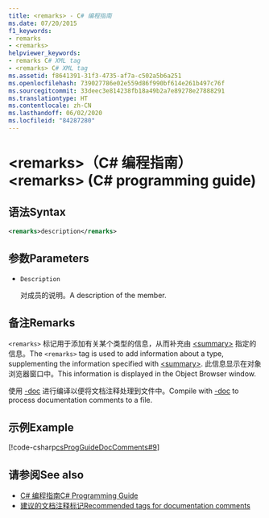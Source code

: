 ```yaml
---
title: <remarks> - C# 编程指南
ms.date: 07/20/2015
f1_keywords:
- remarks
- <remarks>
helpviewer_keywords:
- remarks C# XML tag
- <remarks> C# XML tag
ms.assetid: f8641391-31f3-4735-af7a-c502a5b6a251
ms.openlocfilehash: 739027786e02e559d86f990bf614e261b497c76f
ms.sourcegitcommit: 33deec3e814238fb18a49b2a7e89278e27888291
ms.translationtype: HT
ms.contentlocale: zh-CN
ms.lasthandoff: 06/02/2020
ms.locfileid: "84287280"
---
```

# <a name="remarks-c-programming-guide"></a><span data-ttu-id="75345-102">\<remarks>（C# 编程指南）</span><span class="sxs-lookup"><span data-stu-id="75345-102">\<remarks> (C# programming guide)</span></span>

## <a name="syntax"></a><span data-ttu-id="75345-103">语法</span><span class="sxs-lookup"><span data-stu-id="75345-103">Syntax</span></span>

```xml
<remarks>description</remarks>
```

## <a name="parameters"></a><span data-ttu-id="75345-104">参数</span><span class="sxs-lookup"><span data-stu-id="75345-104">Parameters</span></span>

- `Description`

  <span data-ttu-id="75345-105">对成员的说明。</span><span class="sxs-lookup"><span data-stu-id="75345-105">A description of the member.</span></span>

## <a name="remarks"></a><span data-ttu-id="75345-106">备注</span><span class="sxs-lookup"><span data-stu-id="75345-106">Remarks</span></span>

<span data-ttu-id="75345-107">`<remarks>` 标记用于添加有关某个类型的信息，从而补充由 [\<summary>](./summary.md) 指定的信息。</span><span class="sxs-lookup"><span data-stu-id="75345-107">The `<remarks>` tag is used to add information about a type, supplementing the information specified with [\<summary>](./summary.md).</span></span> <span data-ttu-id="75345-108">此信息显示在对象浏览器窗口中。</span><span class="sxs-lookup"><span data-stu-id="75345-108">This information is displayed in the Object Browser window.</span></span>

<span data-ttu-id="75345-109">使用 [-doc](../../language-reference/compiler-options/doc-compiler-option.md) 进行编译以便将文档注释处理到文件中。</span><span class="sxs-lookup"><span data-stu-id="75345-109">Compile with [-doc](../../language-reference/compiler-options/doc-compiler-option.md) to process documentation comments to a file.</span></span>

## <a name="example"></a><span data-ttu-id="75345-110">示例</span><span class="sxs-lookup"><span data-stu-id="75345-110">Example</span></span>

[!code-csharp[csProgGuideDocComments#9](~/samples/snippets/csharp/VS_Snippets_VBCSharp/csProgGuideDocComments/CS/DocComments.cs#9)]

## <a name="see-also"></a><span data-ttu-id="75345-111">请参阅</span><span class="sxs-lookup"><span data-stu-id="75345-111">See also</span></span>

- [<span data-ttu-id="75345-112">C# 编程指南</span><span class="sxs-lookup"><span data-stu-id="75345-112">C# Programming Guide</span></span>](../index.md)
- [<span data-ttu-id="75345-113">建议的文档注释标记</span><span class="sxs-lookup"><span data-stu-id="75345-113">Recommended tags for documentation comments</span></span>](./recommended-tags-for-documentation-comments.md)
